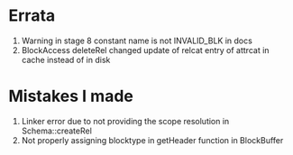 # Errata
1. Warning in stage 8 constant name is not INVALID_BLK in docs
2. BlockAccess deleteRel changed update of relcat entry of attrcat in cache instead of in disk

# Mistakes I made
1. Linker error due to not providing the scope resolution in Schema::createRel
2. Not properly assigning blocktype in getHeader function in BlockBuffer

